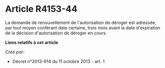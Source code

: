 # Article R4153-44

La demande de renouvellement de l'autorisation de déroger est adressée, par tout moyen conférant date certaine, trois mois
avant la date d'expiration de la décision d'autorisation de déroger en cours.

**Liens relatifs à cet article**

_Créé par_:

  - Décret n°2013-914 du 11 octobre 2013 - art. 1
